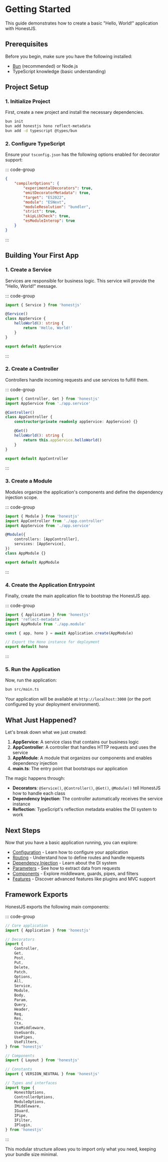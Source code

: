 # Getting Started

This guide demonstrates how to create a basic "Hello, World!" application with HonestJS.

## Prerequisites

Before you begin, make sure you have the following installed:

-   [Bun](https://bun.sh/) (recommended) or Node.js
-   TypeScript knowledge (basic understanding)

## Project Setup

### 1. Initialize Project

First, create a new project and install the necessary dependencies.

```bash
bun init
bun add honestjs hono reflect-metadata
bun add -d typescript @types/bun
```

### 2. Configure TypeScript

Ensure your `tsconfig.json` has the following options enabled for decorator support:

::: code-group

```json [tsconfig.json]
{
	"compilerOptions": {
		"experimentalDecorators": true,
		"emitDecoratorMetadata": true,
		"target": "ES2022",
		"module": "ESNext",
		"moduleResolution": "bundler",
		"strict": true,
		"skipLibCheck": true,
		"esModuleInterop": true
	}
}
```

:::

## Building Your First App

### 1. Create a Service

Services are responsible for business logic. This service will provide the "Hello, World!" message.

::: code-group

```typescript [src/app.service.ts]
import { Service } from 'honestjs'

@Service()
class AppService {
	helloWorld(): string {
		return 'Hello, World!'
	}
}

export default AppService
```

:::

### 2. Create a Controller

Controllers handle incoming requests and use services to fulfill them.

::: code-group

```typescript [src/app.controller.ts]
import { Controller, Get } from 'honestjs'
import AppService from './app.service'

@Controller()
class AppController {
	constructor(private readonly appService: AppService) {}

	@Get()
	helloWorld(): string {
		return this.appService.helloWorld()
	}
}

export default AppController
```

:::

### 3. Create a Module

Modules organize the application's components and define the dependency injection scope.

::: code-group

```typescript [src/app.module.ts]
import { Module } from 'honestjs'
import AppController from './app.controller'
import AppService from './app.service'

@Module({
	controllers: [AppController],
	services: [AppService],
})
class AppModule {}

export default AppModule
```

:::

### 4. Create the Application Entrypoint

Finally, create the main application file to bootstrap the HonestJS app.

::: code-group

```typescript [src/main.ts]
import { Application } from 'honestjs'
import 'reflect-metadata'
import AppModule from './app.module'

const { app, hono } = await Application.create(AppModule)

// Export the Hono instance for deployment
export default hono
```

:::

### 5. Run the Application

Now, run the application:

```bash
bun src/main.ts
```

Your application will be available at `http://localhost:3000` (or the port configured by your deployment environment).

## What Just Happened?

Let's break down what we just created:

1. **AppService**: A service class that contains our business logic
2. **AppController**: A controller that handles HTTP requests and uses the service
3. **AppModule**: A module that organizes our components and enables dependency injection
4. **main.ts**: The entry point that bootstraps our application

The magic happens through:

-   **Decorators**: `@Service()`, `@Controller()`, `@Get()`, `@Module()` tell HonestJS how to handle each class
-   **Dependency Injection**: The controller automatically receives the service instance
-   **Reflection**: TypeScript's reflection metadata enables the DI system to work

## Next Steps

Now that you have a basic application running, you can explore:

-   [Configuration](./configuration.md) - Learn how to configure your application
-   [Routing](./concepts/routing.md) - Understand how to define routes and handle requests
-   [Dependency Injection](./concepts/dependency-injection.md) - Learn about the DI system
-   [Parameters](./concepts/parameters.md) - See how to extract data from requests
-   [Components](./components/) - Explore middleware, guards, pipes, and filters
-   [Features](./features/) - Discover advanced features like plugins and MVC support

## Framework Exports

HonestJS exports the following main components:

::: code-group

```typescript [src/exports/core.ts]
// Core application
import { Application } from 'honestjs'
```

```typescript [src/exports/decorators.ts]
// Decorators
import {
	Controller,
	Get,
	Post,
	Put,
	Delete,
	Patch,
	Options,
	All,
	Service,
	Module,
	Body,
	Param,
	Query,
	Header,
	Req,
	Res,
	Ctx,
	UseMiddleware,
	UseGuards,
	UsePipes,
	UseFilters,
} from 'honestjs'
```

```typescript [src/exports/components.ts]
// Components
import { Layout } from 'honestjs'
```

```typescript [src/exports/constants.ts]
// Constants
import { VERSION_NEUTRAL } from 'honestjs'
```

```typescript [src/exports/types.ts]
// Types and interfaces
import type {
	HonestOptions,
	ControllerOptions,
	ModuleOptions,
	IMiddleware,
	IGuard,
	IPipe,
	IFilter,
	IPlugin,
} from 'honestjs'
```

:::

This modular structure allows you to import only what you need, keeping your bundle size minimal.
